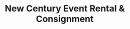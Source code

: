 ---
title: "New Century Event Rental & Consignment"
url: /marion/new-century-event-rental-and-consignment/
shop: storage rental
---